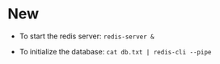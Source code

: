 # New

- To start the redis server: ```redis-server &```

- To initialize the database:
```cat db.txt | redis-cli --pipe```
